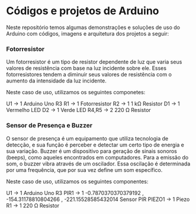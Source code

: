 # Códigos e projetos de Arduino

Neste repositório temos algumas demonstrações e soluções de uso do Arduino com códigos, imagens e arquitetura dos projetos a seguir:

### Fotorresistor
Um fotorresistor é um tipo de resistor dependente de luz que varia seus valores de resistência com base na luz incidente sobre ele. Esses fotorresistores tendem a diminuir seus valores de resistência com o aumento da intensidade da luz incidente. 

Neste caso de uso, utilizamos os seguintes componetes:

U1 		→		1	 	Arduino Uno R3
R1 		→		1	 	 Fotorresistor
R2 		→		1		1 kΩ Resistor
D1 		→		1		Vermelho LED
D2 		→		1		Verde LED
R4,R5 	  →	     	  2	  	       220 Ω Resistor

### Sensor de Presença e Buzzer
O sensor de presença é um equipamento que utiliza tecnologia de detecção, e sua função é perceber e detectar um certo tipo de energia e sua variação.
Buzzer é um dispositivo para geração de sinais sonoros (beeps), como aqueles encontrados em computadores. Para a emissão do som, o buzzer vibra através de um oscilador. Essa oscilação é determinada por uma frequência, que por sua vez define um som específico.

Neste caso de uso, utilizamos os seguintes componentes:

U1 			→		1	   Arduino Uno R3
PIR1		→		1	  -0.7870370370379192 , -154.31178810804266 , -221.15528585432014  Sensor PIR
PIEZO1		 →		  1	 	Piezo
R1			→		1	   220 Ω Resistor

